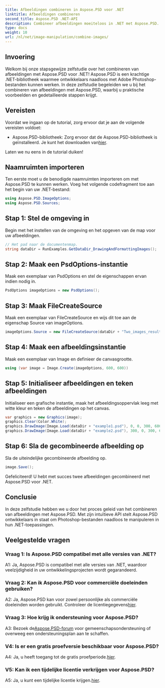 ```yaml
---
title: Afbeeldingen combineren in Aspose.PSD voor .NET
linktitle: Afbeeldingen combineren
second_title: Aspose.PSD .NET-API
description: Combineer afbeeldingen moeiteloos in .NET met Aspose.PSD. Volg onze stapsgewijze handleiding voor naadloze beeldmanipulatie.
type: docs
weight: 10
url: /nl/net/image-manipulation/combine-images/
---
```

## Invoering

Welkom bij onze stapsgewijze zelfstudie over het combineren van afbeeldingen met Aspose.PSD voor .NET! Aspose.PSD is een krachtige .NET-bibliotheek waarmee ontwikkelaars naadloos met Adobe Photoshop-bestanden kunnen werken. In deze zelfstudie begeleiden we u bij het combineren van afbeeldingen met Aspose.PSD, waarbij u praktische voorbeelden en gedetailleerde stappen krijgt.

## Vereisten

Voordat we ingaan op de tutorial, zorg ervoor dat je aan de volgende vereisten voldoet:

-  Aspose.PSD-bibliotheek: Zorg ervoor dat de Aspose.PSD-bibliotheek is geïnstalleerd. Je kunt het downloaden van[hier](https://releases.aspose.com/psd/net/).

Laten we nu eens in de tutorial duiken!

## Naamruimten importeren

Ten eerste moet u de benodigde naamruimten importeren om met Aspose.PSD te kunnen werken. Voeg het volgende codefragment toe aan het begin van uw .NET-bestand:

```csharp
using Aspose.PSD.ImageOptions;
using Aspose.PSD.Sources;
```

## Stap 1: Stel de omgeving in

Begin met het instellen van de omgeving en het opgeven van de map voor uw afbeeldingen.

```csharp
// Het pad naar de documentenmap.
string dataDir = RunExamples.GetDataDir_DrawingAndFormattingImages();
```

## Stap 2: Maak een PsdOptions-instantie

Maak een exemplaar van PsdOptions en stel de eigenschappen ervan indien nodig in.

```csharp
PsdOptions imageOptions = new PsdOptions();
```

## Stap 3: Maak FileCreateSource

Maak een exemplaar van FileCreateSource en wijs dit toe aan de eigenschap Source van imageOptions.

```csharp
imageOptions.Source = new FileCreateSource(dataDir + "Two_images_result_out.psd", false);
```

## Stap 4: Maak een afbeeldingsinstantie

Maak een exemplaar van Image en definieer de canvasgrootte.

```csharp
using (var image = Image.Create(imageOptions, 600, 600))
```

## Stap 5: Initialiseer afbeeldingen en teken afbeeldingen

Initialiseer een grafische instantie, maak het afbeeldingsoppervlak leeg met witte kleur en teken de afbeeldingen op het canvas.

```csharp
var graphics = new Graphics(image);
graphics.Clear(Color.White);
graphics.DrawImage(Image.Load(dataDir + "example1.psd"), 0, 0, 300, 600);
graphics.DrawImage(Image.Load(dataDir + "example2.psd"), 300, 0, 300, 600);
```

## Stap 6: Sla de gecombineerde afbeelding op

Sla de uiteindelijke gecombineerde afbeelding op.

```csharp
image.Save();
```

Gefeliciteerd! U hebt met succes twee afbeeldingen gecombineerd met Aspose.PSD voor .NET.

## Conclusie

In deze zelfstudie hebben we u door het proces geleid van het combineren van afbeeldingen met Aspose.PSD. Met zijn intuïtieve API stelt Aspose.PSD ontwikkelaars in staat om Photoshop-bestanden naadloos te manipuleren in hun .NET-toepassingen.

## Veelgestelde vragen

### Vraag 1: Is Aspose.PSD compatibel met alle versies van .NET?

A1: Ja, Aspose.PSD is compatibel met alle versies van .NET, waardoor veelzijdigheid in uw ontwikkelingsprojecten wordt gegarandeerd.

### Vraag 2: Kan ik Aspose.PSD voor commerciële doeleinden gebruiken?

A2: Ja, Aspose.PSD kan voor zowel persoonlijke als commerciële doeleinden worden gebruikt. Controleer de licentiegegevens[hier](https://purchase.aspose.com/buy).

### Vraag 3: Hoe krijg ik ondersteuning voor Aspose.PSD?

 A3: Bezoek de[Aspose.PSD-forum](https://forum.aspose.com/c/psd/34) voor gemeenschapsondersteuning of overweeg een ondersteuningsplan aan te schaffen.

### V4: Is er een gratis proefversie beschikbaar voor Aspose.PSD?

 A4: Ja, u heeft toegang tot de gratis proefperiode.[hier](https://releases.aspose.com/).

### V5: Kan ik een tijdelijke licentie verkrijgen voor Aspose.PSD?

A5: Ja, u kunt een tijdelijke licentie krijgen.[hier](https://purchase.aspose.com/temporary-license/).